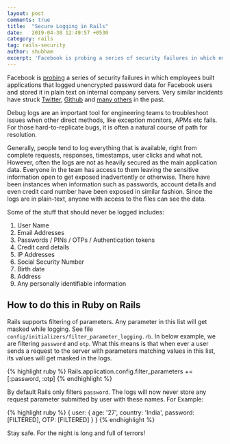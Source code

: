 ```yaml
---
layout: post
comments: true
title:  "Secure Logging in Rails"
date:   2019-04-30 12:49:57 +0530
category: rails
tag: rails-security
author: shubham
excerpt: 'Facebook is probing a series of security failures in which employees built applications that logged unencrypted password data for Facebook users and stored it in plain text on internal company servers. Very similar incidents have struck Twitter, Github and many others in the past.'
---
```


Facebook is <a href="https://krebsonsecurity.com/2019/03/facebook-stored-hundreds-of-millions-of-user-passwords-in-plain-text-for-years/">probing</a> a series of security failures in which employees built applications that logged unencrypted password data for Facebook users and stored it in plain text on internal company servers. Very similar incidents have struck <a href="https://www.theverge.com/2018/5/3/17316684/twitter-password-bug-security-flaw-exposed-change-now">Twitter</a>, <a href="https://www.theinquirer.net/inquirer/news/3031566/github-bug-exposed-user-passwords-in-plaintext">Github</a> and <a href="https://plaintextoffenders.com/">many others</a> in the past.

Debug logs are an important tool for engineering teams to troubleshoot issues when other direct methods, like exception monitors, APMs etc fails. For those hard-to-replicate bugs, it is often a natural course of path for resolution.

Generally, people tend to log everything that is available, right from complete requests, responses, timestamps, user clicks and what not. However, often the logs are not as heavily secured as the main application data. Everyone in the team has access to them leaving the sensitive information open to get exposed inadvertently or otherwise. There have been instances when information such as passwords, account details and even credit card number have been exposed in similar fashion. Since the logs are in plain-text, anyone with access to the files can see the data.

Some of the stuff that should never be logged includes:

1. User Name
2. Email Addresses
3. Passwords / PINs / OTPs / Authentication tokens
4. Credit card details
5. IP Addresses
6. Social Security Number
7. Birth date
8. Address
9. Any personally identifiable information

## How to do this in Ruby on Rails

Rails supports filtering of parameters. Any parameter in this list will get masked while logging. See file `config/initializers/filter_parameter_logging.rb`. In below example, we are filtering `password` and `otp`. What this means is that when ever a user sends a request to the server with parameters matching values in this list, its values will get masked in the logs.

{% highlight ruby %}
  Rails.application.config.filter_parameters += [:password, :otp]
{% endhighlight %}

By default Rails only filters `password`. The logs will now never store any request parameter submitted by user with these names. For Example:

{% highlight ruby %}
  {
    user: { age: '27', country: 'India', password: [FILTERED], OTP: [FILTERED] }
  }
{% endhighlight %}

Stay safe. For the night is long and full of terrors!

